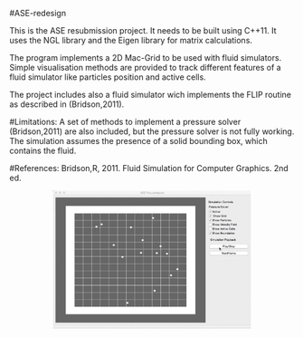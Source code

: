 #ASE-redesign

This is the ASE resubmission project.
It needs to be built using C++11.
It uses the NGL library and the Eigen library for matrix calculations.

The program implements a 2D Mac-Grid to be used with fluid simulators.
Simple visualisation methods are provided to track different features of a fluid simulator like particles position and active cells.

The project includes also a fluid simulator wich implements the FLIP routine as described in (Bridson,2011).

#Limitations:
A set of methods to implement a pressure solver (Bridson,2011) are also included, but the pressure solver is not fully working.
The simulation assumes the presence of a solid bounding box, which contains the fluid.


#References:
Bridson,R, 2011. Fluid Simulation for Computer Graphics. 2nd ed.

<p align="center">
  <img src="./VideoDemoASE.gif" width="350"/>
</p>